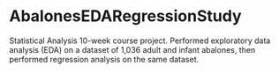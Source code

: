 # AbalonesEDARegressionStudy
Statistical Analysis 10-week course project. Performed exploratory data analysis (EDA) on a dataset of 1,036 adult and infant abalones, then performed regression analysis on the same dataset.
